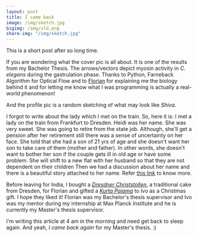 ```yaml
---
layout: post
title: I came back
image: /img/sketch.jpg
bigimg: /img/vld.png
share-img: "/img/sketch.jpg"
---
```


This is a short post after so long time.

If you are wondering what the cover pic is all about. It is one of the results from my Bachelor Thesis. The arrows/vectors depict myosin activity in _C. elegans_ during the gastrulation phase. Thanks to Python, Farneback Algorithm for Optical Flow and to [Florian](https://twitter.com/florianjug/status/978600914163523585) for explaining me the biology behind it and for letting me know what I was programming is actually a real-world phenomenon! 

And the profile pic is a random sketching of what may look like _Shiva_.

I forgot to write about the lady which I met on the train. So, here it is: I met a lady on the train from Frankfurt to Dresden. Heidi was her name. She was very sweet. She was going to retire from the state job. Although, she'll get a pension after her retirement still there was a sense of uncertainty on her face. She told that she had a son of 21 yrs of age and she doesn't want her son to take care of them (mother and father). In other words, she doesn't want to bother her son if the couple gets ill in old age or have some problem. She will shift to a new flat with her husband so that they are not dependent on their children Then we had a discussion about her name and there is a beautiful story attached to her name. Refer [this link](https://en.wikipedia.org/wiki/Heidi) to know more.

Before leaving for India, I bought a [_Dresdner Christstollen_](http://www.dresdnerstollen.com/en/), a traditional cake from Dresden, for Florian and gifted a [_Kurta Pajama_](https://www.amazon.in/Kurta-Pyjamas/b?ie=UTF8&node=3723382031) to Ivo as a Christmas gift. I hope they liked it!
Florian was my Bachelor's thesis supervisor and Ivo was my mentor during my internship at Max Planck Institute and he is currently my Master's thesis supervisor.

I'm writing this article at 4 am in the morning and need get back to sleep again. And yeah, _I came back again_ for my Master's thesis. :)

